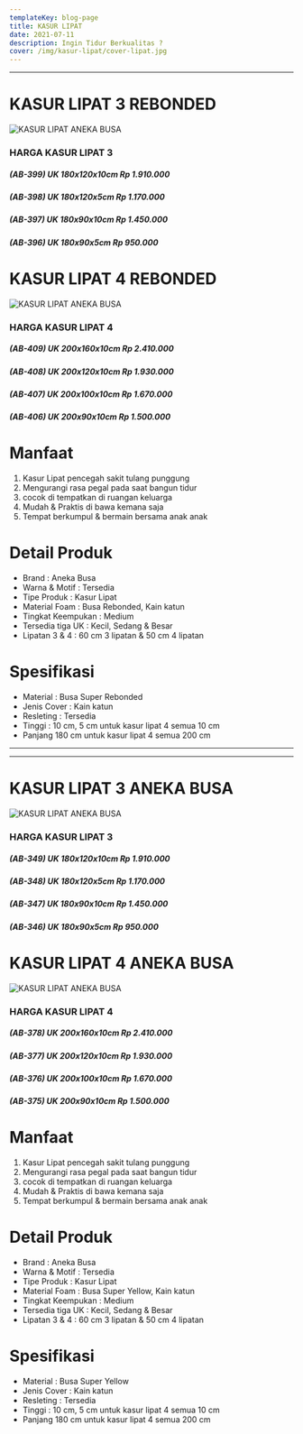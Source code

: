 ```yaml
---
templateKey: blog-page
title: KASUR LIPAT
date: 2021-07-11
description: Ingin Tidur Berkualitas ?
cover: /img/kasur-lipat/cover-lipat.jpg
---
```

___
# KASUR LIPAT 3 REBONDED
![KASUR LIPAT ANEKA BUSA](/img/kasur-lipat/lipat-3.jpg "KASUR LIPAT ANEKA BUSA")
### HARGA KASUR LIPAT 3
##### (AB-399) UK 180x120x10cm Rp 1.910.000
##### (AB-398) UK 180x120x5cm  Rp 1.170.000
##### (AB-397) UK 180x90x10cm  Rp 1.450.000
##### (AB-396) UK 180x90x5cm  Rp 950.000

# KASUR LIPAT 4 REBONDED
![KASUR LIPAT ANEKA BUSA](/img/kasur-lipat/lipat-4.jpg "KASUR LIPAT ANEKA BUSA")
### HARGA KASUR LIPAT 4
##### (AB-409)  UK 200x160x10cm  Rp 2.410.000
##### (AB-408)  UK 200x120x10cm  Rp 1.930.000
##### (AB-407)  UK 200x100x10cm  Rp 1.670.000
##### (AB-406)  UK 200x90x10cm  Rp 1.500.000

# Manfaat
1. Kasur Lipat pencegah sakit tulang punggung
2. Mengurangi rasa pegal pada saat bangun tidur
3. cocok di tempatkan di ruangan keluarga
4. Mudah & Praktis di bawa kemana saja
5. Tempat berkumpul & bermain bersama anak anak


# Detail Produk
* Brand : Aneka Busa
* Warna & Motif : Tersedia
* Tipe Produk : Kasur Lipat
* Material Foam : Busa Rebonded, Kain katun
* Tingkat Keempukan : Medium
* Tersedia tiga UK : Kecil, Sedang & Besar
* Lipatan 3 & 4 : 60 cm 3 lipatan & 50 cm 4 lipatan

# Spesifikasi
* Material : Busa Super Rebonded
* Jenis Cover : Kain katun
* Resleting : Tersedia
* Tinggi  : 10 cm, 5 cm untuk kasur lipat 4 semua 10 cm
* Panjang 180 cm untuk kasur lipat 4 semua 200 cm

___
___
# KASUR LIPAT 3 ANEKA BUSA
![KASUR LIPAT ANEKA BUSA](/img/kasur-lipat/lipat3.jpg "KASUR LIPAT ANEKA BUSA")
### HARGA KASUR LIPAT 3
##### (AB-349) UK 180x120x10cm Rp 1.910.000
##### (AB-348) UK 180x120x5cm  Rp 1.170.000
##### (AB-347) UK 180x90x10cm  Rp 1.450.000
##### (AB-346) UK 180x90x5cm  Rp 950.000

# KASUR LIPAT 4 ANEKA BUSA
![KASUR LIPAT ANEKA BUSA](/img/kasur-lipat/lipat4.jpg "KASUR LIPAT ANEKA BUSA")
### HARGA KASUR LIPAT 4
##### (AB-378)  UK 200x160x10cm  Rp 2.410.000
##### (AB-377)  UK 200x120x10cm  Rp 1.930.000
##### (AB-376)  UK 200x100x10cm  Rp 1.670.000
##### (AB-375)  UK 200x90x10cm  Rp 1.500.000

# Manfaat
1. Kasur Lipat pencegah sakit tulang punggung
2. Mengurangi rasa pegal pada saat bangun tidur
3. cocok di tempatkan di ruangan keluarga
4. Mudah & Praktis di bawa kemana saja
5. Tempat berkumpul & bermain bersama anak anak


# Detail Produk
* Brand : Aneka Busa
* Warna & Motif : Tersedia
* Tipe Produk : Kasur Lipat
* Material Foam : Busa Super Yellow, Kain katun
* Tingkat Keempukan : Medium
* Tersedia tiga UK : Kecil, Sedang & Besar
* Lipatan 3 & 4 : 60 cm 3 lipatan & 50 cm 4 lipatan

# Spesifikasi
* Material : Busa Super Yellow
* Jenis Cover : Kain katun
* Resleting : Tersedia
* Tinggi  : 10 cm, 5 cm untuk kasur lipat 4 semua 10 cm
* Panjang 180 cm untuk kasur lipat 4 semua 200 cm

